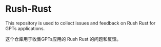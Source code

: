 # Rush-Rust
This repository is used to collect issues and feedback on Rush Rust for GPTs applications.

这个仓库用于收集GPTs应用的 Rush Rust 的问题和反馈。  
